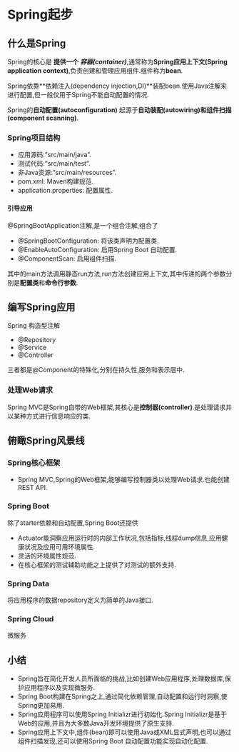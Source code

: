 # Spring起步

## 什么是Spring

Spring的核心是 **提供一个** ***容器(container)***,通常称为**Spring应用上下文(Spring application context)**,负责创建和管理应用组件.组件称为**bean**.

Spring依靠**依赖注入(dependency injection,DI)**装配bean.使用Java注解来进行配置,但一般仅用于Spring不能自动配置的情况.

Spring的**自动配置(autoconfiguration)** 起源于**自动装配(autowiring)**和**组件扫描(component scanning)**.

### Spring项目结构

- 应用源码:”src/main/java”.
- 测试代码:”src/main/test”.
- 非Java资源:”src/main/resources”.
- pom.xml: Maven构建规范.
- application.properties: 配置属性.

#### 引导应用

@SpringBootApplication注解,是一个组合注解,组合了

- @SpringBootConfiguration: 将该类声明为配置类.
- @EnableAutoConfiguration: 启用Spring Boot 自动配置.
- @ComponentScan: 启用组件扫描.

其中的main方法调用静态run方法,run方法创建应用上下文,其中传递的两个参数分别是**配置类**和**命令行参数**.

## 编写Spring应用

Spring 构造型注解

- @Repository
- @Service
- @Controller

三者都是@Component的特殊化,分别在持久性,服务和表示层中.

### 处理Web请求

Spring MVC是Spring自带的Web框架,其核心是**控制器(controller)**.是处理请求并以某种方式进行信息响应的类.

## 俯瞰Spring风景线

### Spring核心框架

- Spring MVC,Spring的Web框架,能够编写控制器类以处理Web请求.也能创建REST API.

### Spring Boot

除了starter依赖和自动配置,Spring Boot还提供

- Actuator能洞察应用运行时的内部工作状况,包括指标,线程dump信息,应用健康状况及应用可用环境属性.
- 灵活的环境属性规范.
- 在核心框架的测试辅助功能之上提供了对测试的额外支持.

### Spring Data

将应用程序的数据repository定义为简单的Java接口.

### Spring Cloud

微服务



## 小结

- Spring旨在简化开发人员所面临的挑战,比如创建Web应用程序,处理数据库,保护应用程序以及实现微服务.
- Spring Boot构建在Spring之上,通过简化依赖管理,自动配置和运行时洞察,使Spring更加易用.
- Spring应用程序可以使用Spring Initializr进行初始化.Spring Initializr是基于Web的应用,并且为大多数Java开发环境提供了原生支持.
- Spring应用上下文中,组件(bean)即可以使用Java或XML显式声明,也可以通过组件扫描发现,还可以使用Spring Boot 自动配置功能实现自动化配置.